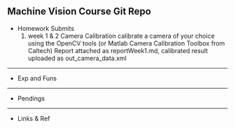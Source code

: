 Machine Vision Course Git Repo
---
+ Homework Submits
  1. week 1 & 2 Camera Calibration
    calibrate a camera of your choice using the OpenCV tools (or Matlab Camera Calibration Toolbox from Caltech)
    Report attached as reportWeek1.md, calibrated result uploaded as out_camera_data.xml

---
+ Exp and Funs

---
+ Pendings

---
+ Links & Ref
